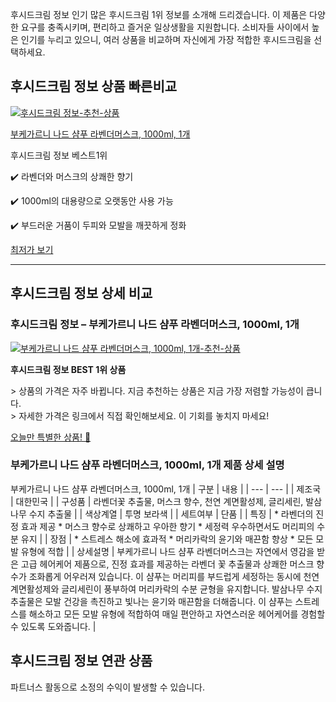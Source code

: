 후시드크림 정보 인기 많은 후시드크림 1위 정보를 소개해 드리겠습니다. 이 제품은 다양한 요구를 충족시키며, 편리하고 즐거운 일상생활을 지원합니다. 소비자들 사이에서 높은 인기를 누리고 있으니, 여러 상품을 비교하며 자신에게 가장 적합한 후시드크림을 선택하세요.



## 후시드크림 정보 상품 빠른비교







 [![후시드크림 정보-추천-상품](https://thumbnail10.coupangcdn.com/thumbnails/remote/345x345ex/image/rs_quotation_api/wdcnkkn2/265570bf42fe4cd5b92de4935a44e0b8.jpg)](https://sele.kr/OLGBL "후시드크림 정보-추천-상품 보러가기")  






[부케가르니 나드 샴푸 라벤더머스크, 1000ml, 1개](https://sele.kr/OLGBL "부케가르니 나드 샴푸 라벤더머스크, 1000ml, 1개 상품 보러가기")  

  
후시드크림 정보 베스트1위

✔️ 라벤더와 머스크의 상쾌한 향기  

✔️ 1000ml의 대용량으로 오랫동안 사용 가능  

✔️ 부드러운 거품이 두피와 모발을 깨끗하게 정화




[최저가 보기](https://sele.kr/OLGBL "후시드크림 정보 최저가 보러가기")





---



## 후시드크림 정보 상세 비교




### 후시드크림 정보 – 부케가르니 나드 샴푸 라벤더머스크, 1000ml, 1개


[![부케가르니 나드 샴푸 라벤더머스크, 1000ml, 1개-추천-상품](https://thumbnail10.coupangcdn.com/thumbnails/remote/463x463ex/image/rs_quotation_api/wdcnkkn2/265570bf42fe4cd5b92de4935a44e0b8.jpg "부케가르니 나드 샴푸 라벤더머스크, 1000ml, 1개")](https://sele.kr/OLGBL)


**후시드크림 정보 BEST 1위 상품**



&gt; 상품의 가격은 자주 바뀝니다. 지금 추천하는 상품은 지금 가장 저렴할 가능성이 큽니다.  
&gt; 자세한 가격은 링크에서 직접 확인해보세요. 이 기회를 놓치지 마세요!


[오늘만 특별한 상품! 🔖](https://sele.kr/OLGBL "오늘만 특별한 상품! 🔖")
### 부케가르니 나드 샴푸 라벤더머스크, 1000ml, 1개 제품 상세 설명





부케가르니 나드 샴푸 라벤더머스크, 1000ml, 1개
| 구분 | 내용 |
| --- | --- |
| 제조국 | 대한민국 |
| 구성품 | 라벤더꽃 추출물, ​​머스크 향수, 천연 계면활성제, 글리세린, 발삼나무 수지 추출물 |
| 색상계열 | 투명 보라색 |
| 세트여부 | 단품 |
| 특징 | * 라벤더의 진정 효과 제공 * 머스크 향수로 상쾌하고 우아한 향기 * 세정력 우수하면서도 머리피의 수분 유지 |
| 장점 | * 스트레스 해소에 효과적 * 머리카락의 윤기와 매끈함 향상 * 모든 모발 유형에 적합 |
| 상세설명 | 부케가르니 나드 샴푸 라벤더머스크는 자연에서 영감을 받은 고급 헤어케어 제품으로, 진정 효과를 제공하는 라벤더 꽃 추출물과 상쾌한 머스크 향수가 조화롭게 어우러져 있습니다. 이 샴푸는 머리피를 부드럽게 세정하는 동시에 천연 계면활성제와 글리세린이 풍부하여 머리카락의 수분 균형을 유지합니다. 발삼나무 수지 추출물은 모발 건강을 촉진하고 빛나는 윤기와 매끈함을 더해줍니다. 이 샴푸는 스트레스를 해소하고 모든 모발 유형에 적합하여 매일 편안하고 자연스러운 헤어케어를 경험할 수 있도록 도와줍니다. |






## 후시드크림 정보 연관 상품












파트너스 활동으로 소정의 수익이 발생할 수 있습니다.


